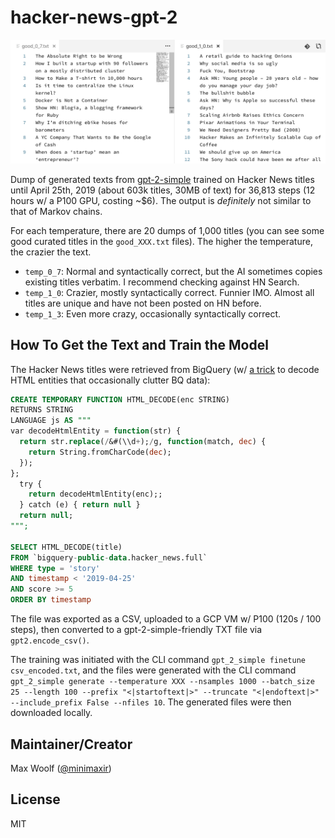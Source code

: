 # hacker-news-gpt-2

![](pic.png)

Dump of generated texts from [gpt-2-simple](https://github.com/minimaxir/gpt-2-simple) trained on Hacker News titles until April 25th, 2019 (about 603k titles, 30MB of text) for 36,813 steps (12 hours w/ a P100 GPU, costing ~$6). The output is *definitely* not similar to that of Markov chains.

For each temperature, there are 20 dumps of 1,000 titles (you can see some good curated titles in the `good_XXX.txt` files). The higher the temperature, the crazier the text.

* `temp_0_7`: Normal and syntactically correct, but the AI sometimes copies existing titles verbatim. I recommend checking against HN Search.
* `temp_1_0`: Crazier, mostly syntactically correct. Funnier IMO. Almost all titles are unique and have not been posted on HN before.
* `temp_1_3`: Even more crazy, occasionally syntactically correct.

## How To Get the Text and Train the Model

The Hacker News titles were retrieved from BigQuery (w/ [a trick](https://stackoverflow.com/questions/7394748/whats-the-right-way-to-decode-a-string-that-has-special-html-entities-in-it/29824550#29824550) to decode HTML entities that occasionally clutter BQ data):

```sql
CREATE TEMPORARY FUNCTION HTML_DECODE(enc STRING)
RETURNS STRING
LANGUAGE js AS """
var decodeHtmlEntity = function(str) {
  return str.replace(/&#(\\d+);/g, function(match, dec) {
    return String.fromCharCode(dec);
  });
};
  try { 
    return decodeHtmlEntity(enc);;
  } catch (e) { return null }
  return null;
""";

SELECT HTML_DECODE(title)
FROM `bigquery-public-data.hacker_news.full`
WHERE type = 'story'
AND timestamp < '2019-04-25'
AND score >= 5
ORDER BY timestamp
```

The file was exported as a CSV, uploaded to a GCP VM w/ P100 (120s / 100 steps), then converted to a gpt-2-simple-friendly TXT file via `gpt2.encode_csv()`.

The training was initiated with the CLI command `gpt_2_simple finetune csv_encoded.txt`, and the files were generated with the CLI command `gpt_2_simple generate --temperature XXX --nsamples 1000 --batch_size 25 --length 100 --prefix "<|startoftext|>" --truncate "<|endoftext|>" --include_prefix False --nfiles 10`. The generated files were then downloaded locally.

## Maintainer/Creator

Max Woolf ([@minimaxir](https://minimaxir.com))

## License

MIT